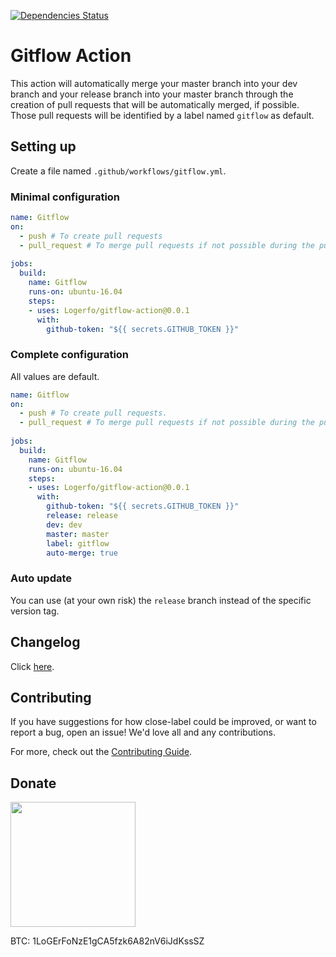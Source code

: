 [![Dependencies Status](https://david-dm.org/logerfo/gitflow-action/dev-status.svg)](https://david-dm.org/logerfo/gitflow-action?type=dev)

# Gitflow Action
This action will automatically merge your master branch into your dev branch and your release branch into your master branch through the creation of pull requests that will be automatically merged, if possible.  
Those pull requests will be identified by a label named `gitflow` as default.

## Setting up
Create a file named `.github/workflows/gitflow.yml`.

### Minimal configuration
```yml
name: Gitflow
on: 
  - push # To create pull requests
  - pull_request # To merge pull requests if not possible during the push run
    
jobs:
  build:
    name: Gitflow
    runs-on: ubuntu-16.04
    steps:
    - uses: Logerfo/gitflow-action@0.0.1
      with:
        github-token: "${{ secrets.GITHUB_TOKEN }}"
```

### Complete configuration
All values are default.
```yml
name: Gitflow
on: 
  - push # To create pull requests.
  - pull_request # To merge pull requests if not possible during the push run. Remove if `auto-merge` is `false`.
    
jobs:
  build:
    name: Gitflow
    runs-on: ubuntu-16.04
    steps:
    - uses: Logerfo/gitflow-action@0.0.1
      with:
        github-token: "${{ secrets.GITHUB_TOKEN }}"
        release: release
        dev: dev
        master: master
        label: gitflow
        auto-merge: true
```

### Auto update
You can use (at your own risk) the `release` branch instead of the specific version tag.

## Changelog
Click [here](CHANGELOG.md).

## Contributing
If you have suggestions for how close-label could be improved, or want to report a bug, open an issue! We'd love all and any contributions.

For more, check out the [Contributing Guide](CONTRIBUTING.md).

## Donate

<img src="https://i.imgur.com/ndlBtuX.png" width="200">

BTC: 1LoGErFoNzE1gCA5fzk6A82nV6iJdKssSZ

